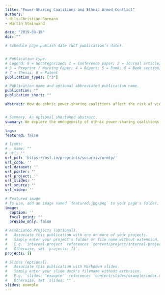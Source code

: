 ```yaml
---
title: "Power-Sharing Coalitions and Ethnic Armed Conflict"
authors:
- Nils-Christian Bormann
- Martin Steinwand

date: "2019-08-18"
doi: ""

# Schedule page publish date (NOT publication's date).


# Publication type.
# Legend: 0 = Uncategorized; 1 = Conference paper; 2 = Journal article;
# 3 = Preprint / Working Paper; 4 = Report; 5 = Book; 6 = Book section;
# 7 = Thesis; 8 = Patent
publication_types: ["3"]

# Publication name and optional abbreviated publication name.
publication: ""
publication_short: ""

abstract: How do ethnic power-sharing coalitions affect the risk of violent conflict? We argue that government leaders anticipate costly conflict and form larger ruling coalitions asuncertainty over threats increases. Our theoretical perspective contrasts with work on spoils politics and the security dilemma that predicts small and exclusive coalitions. We develop a formal model of coalition formation in ethnically divided societies that considers both rational group leaders' desire to maximize their own power and the anticipation of future costly conflict. The model locates the key source of violent conflict in uncertainty over the size of radical sub-groups. Where ruling elites manage to satisfy violent sub-group leaders by sharing power, the risk of rebellion decreases although the risk of coups persists. Using the Ethnic Power Relations data to model ethnic coalitions in 137 states between 1946 and 2013, we find that including more dangerous internally fragmented groups into ruling coalitions decreases the risk of ethnic armed conflict while having a negligible effect on coups. A novel selection estimator reveals that the conflict-reducing effect of power sharing becomes stronger once we consider the endogeneity of coalition formation and conflict.


# Summary. An optional shortened abstract.
summary: We explore the endogeneity of ethnic power-sharing coalitions and armed conflict via a formal model and a new selection estimator.

tags:
featured: false

# links:
# - name: ""
# url: ""
url_pdf: 'https://osf.io/preprints/socarxiv/urmtp/'
url_code: ''
url_dataset: ''
url_poster: ''
url_project: ''
url_slides: ''
url_source: ''
url_video: ''

# Featured image
# To use, add an image named `featured.jpg/png` to your page's folder. 
image:
  caption: ''
  focal_point: ""
  preview_only: false

# Associated Projects (optional).
#   Associate this publication with one or more of your projects.
#   Simply enter your project's folder or file name without extension.
#   E.g. `internal-project` references `content/project/internal-project/index.md`.
#   Otherwise, set `projects: []`.
projects: []

# Slides (optional).
#   Associate this publication with Markdown slides.
#   Simply enter your slide deck's filename without extension.
#   E.g. `slides: "example"` references `content/slides/example/index.md`.
#   Otherwise, set `slides: ""`.
slides: example
---
```



